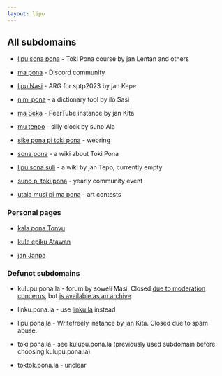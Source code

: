 ```yaml
---
layout: lipu
---
```


## All subdomains

* [lipu sona pona](https://lipu-sona.pona.la) - Toki Pona course by jan Lentan and others

* [ma pona](https://ma.pona.la) - Discord community

* [lipu Nasi](https://nasi.pona.la) - ARG for sptp2023 by jan Kepe

* [nimi pona](https://nimi.pona.la) - a dictionary tool by ilo Sasi

* [ma Seka](https://seka.pona.la) - PeerTube instance by jan Kita

* [mu tenpo](https://mutenpo.pona.la) - silly clock by suno Ala

* [sike pona pi toki pona](https://sike.pona.la) - webring

* [sona pona](https://sona.pona.la) - a wiki about Toki Pona

* [lipu sona suli](https://sona-suli.pona.la) - a wiki by jan Tepo, currently empty

* [suno pi toki pona](https://suno.pona.la) - yearly community event

* [utala musi pi ma pona](http://utala.pona.la/) - art contests

### Personal pages

* [kala pona Tonyu](https://kala.li.pona.la)

* [kule epiku Atawan](https://lipu-pi-ijo-pi-toki.pona.la)

* [jan Janpa](https://janpa.li.pona.la)

### Defunct subdomains

* kulupu.pona.la - forum by soweli Masi. Closed [due to moderation concerns](https://web.archive.org/web/20231114030939/https://kulupu.pona.la/d/155-notice-of-the-shutdown-of-kulupu-lipu-pona-until-further-notice), but [is available as an archive](https://archive.org/details/kulupu.pona.la).

* linku.pona.la - use [linku.la](https://linku.la) instead

* lipu.pona.la - Writefreely instance by jan Kita. Closed due to spam abuse.

* toki.pona.la - see kulupu.pona.la (previously used subdomain before choosing kulupu.pona.la)

* toktok.pona.la - unclear
